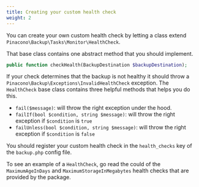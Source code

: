 ```yaml
---
title: Creating your custom health check
weight: 2
---
```


 You can create your own custom health check by letting a class extend `Pinacono\Backup\Tasks\Monitor\HealthCheck`.

That base class contains one abstract method that you should implement.

```php
public function checkHealth(BackupDestination $backupDestination);
```

If your check determines that the backup is not healthy it should throw a `Pinacono\Backup\Exceptions\InvalidHealthCheck` exception. The `HealthCheck` base class contains three helpful methods that helps you do this.

- `fail($message)`: will throw the right exception under the hood.
- `failIf(bool $condition, string $message)`: will throw the right exception if `$condition` is `true`
- `failUnless(bool $condition, string $message)`: will throw the right exception if `$condition` is `false`

You should register your custom health check in the `health_checks` key of the `backup.php` config file.

To see an example of a `HealthCheck`, go read the could of the `MaximumAgeInDays` and `MaximumStorageInMegabytes` health checks that are provided by the package.
